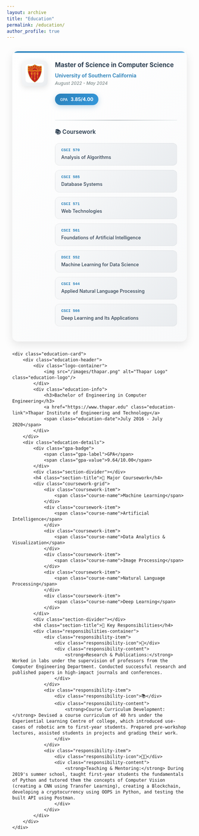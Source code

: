 ```yaml
---
layout: archive
title: "Education"
permalink: /education/
author_profile: true
---
```


<div class="education-container">
    <div class="education-card">
        <div class="education-header">
            <div class="logo-container">
                <img src="/images/usc-logo.png" alt="USC Logo" class="education-logo"/>
            </div>
            <div class="education-info">
                <h3>Master of Science in Computer Science</h3>
                <a href="https://www.usc.edu" class="education-link">University of Southern California</a>
                <span class="education-date">August 2022 - May 2024</span>
            </div>
        </div>
        <div class="education-details">
            <div class="gpa-badge">
                <span class="gpa-label">GPA</span>
                <span class="gpa-value">3.85/4.00</span>
            </div>
            <div class="section-divider"></div>
            <h4 class="section-title">📚 Coursework</h4>
            <div class="coursework-grid">
                <div class="coursework-item">
                    <span class="course-code">CSCI 570</span>
                    <span class="course-name">Analysis of Algorithms</span>
                </div>
                <div class="coursework-item">
                    <span class="course-code">CSCI 585</span>
                    <span class="course-name">Database Systems</span>
                </div>
                <div class="coursework-item">
                    <span class="course-code">CSCI 571</span>
                    <span class="course-name">Web Technologies</span>
                </div>
                <div class="coursework-item">
                    <span class="course-code">CSCI 561</span>
                    <span class="course-name">Foundations of Artificial Intelligence</span>
                </div>
                <div class="coursework-item">
                    <span class="course-code">DSCI 552</span>
                    <span class="course-name">Machine Learning for Data Science</span>
                </div>
                <div class="coursework-item">
                    <span class="course-code">CSCI 544</span>
                    <span class="course-name">Applied Natural Language Processing</span>
                </div>
                <div class="coursework-item">
                    <span class="course-code">CSCI 566</span>
                    <span class="course-name">Deep Learning and Its Applications</span>
                </div>
            </div>
        </div>
    </div>

    <div class="education-card">
        <div class="education-header">
            <div class="logo-container">
                <img src="/images/thapar.png" alt="Thapar Logo" class="education-logo"/>
            </div>
            <div class="education-info">
                <h3>Bachelor of Engineering in Computer Engineering</h3>
                <a href="https://www.thapar.edu" class="education-link">Thapar Institute of Engineering and Technology</a>
                <span class="education-date">July 2016 - July 2020</span>
            </div>
        </div>
        <div class="education-details">
            <div class="gpa-badge">
                <span class="gpa-label">GPA</span>
                <span class="gpa-value">9.64/10.00</span>
            </div>
            <div class="section-divider"></div>
            <h4 class="section-title">🎯 Major Coursework</h4>
            <div class="coursework-grid">
                <div class="coursework-item">
                    <span class="course-name">Machine Learning</span>
                </div>
                <div class="coursework-item">
                    <span class="course-name">Artificial Intelligence</span>
                </div>
                <div class="coursework-item">
                    <span class="course-name">Data Analytics & Visualization</span>
                </div>
                <div class="coursework-item">
                    <span class="course-name">Image Processing</span>
                </div>
                <div class="coursework-item">
                    <span class="course-name">Natural Language Processing</span>
                </div>
                <div class="coursework-item">
                    <span class="course-name">Deep Learning</span>
                </div>
            </div>
            <div class="section-divider"></div>
            <h4 class="section-title">🌟 Key Responsibilities</h4>
            <div class="responsibilities-container">
                <div class="responsibility-item">
                    <div class="responsibility-icon">🔬</div>
                    <div class="responsibility-content">
                        <strong>Research & Publications:</strong> Worked in labs under the supervision of professors from the Computer Engineering Department. Conducted successful research and published papers in high-impact journals and conferences.
                    </div>
                </div>
                <div class="responsibility-item">
                    <div class="responsibility-icon">📚</div>
                    <div class="responsibility-content">
                        <strong>Course Curriculum Development:</strong> Devised a course curriculum of 40 hrs under the Experiential Learning Centre of college, which introduced use-cases of robotic arm to first-year students. Prepared pre-workshop lectures, assisted students in projects and grading their work.
                    </div>
                </div>
                <div class="responsibility-item">
                    <div class="responsibility-icon">👨‍🏫</div>
                    <div class="responsibility-content">
                        <strong>Teaching & Mentoring:</strong> During 2019's summer school, taught first-year students the fundamentals of Python and tutored them the concepts of Computer Vision (creating a CNN using Transfer Learning), creating a Blockchain, developing a cryptocurrency using OOPS in Python, and testing the built API using Postman.
                    </div>
                </div>
            </div>
        </div>
    </div>
</div>

<style>
.education-container {
    max-width: 1200px;
    margin: 0 auto;
    padding: 15px;
}

.education-card {
    background: linear-gradient(135deg, #ffffff 0%, #f8f9fa 100%);
    border-radius: 15px;
    padding: 25px;
    margin-bottom: 25px;
    box-shadow: 0 8px 25px rgba(0, 0, 0, 0.1);
    transition: all 0.4s cubic-bezier(0.175, 0.885, 0.32, 1.275);
    border: 1px solid rgba(255, 255, 255, 0.2);
    position: relative;
    overflow: hidden;
}

.education-card::before {
    content: '';
    position: absolute;
    top: 0;
    left: 0;
    right: 0;
    height: 4px;
    background: linear-gradient(90deg, #2980b9, #3498db, #5dade2);
    border-radius: 20px 20px 0 0;
}

.education-card:hover {
    transform: translateY(-8px) scale(1.02);
    box-shadow: 0 20px 40px rgba(0, 0, 0, 0.15);
}

.education-header {
    display: flex;
    align-items: center;
    margin-bottom: 20px;
    gap: 20px;
}

.logo-container {
    width: 70px;
    height: 70px;
    background: linear-gradient(135deg, #f8f9fa 0%, #e9ecef 100%);
    border-radius: 12px;
    display: flex;
    align-items: center;
    justify-content: center;
    box-shadow: 0 4px 15px rgba(0, 0, 0, 0.1);
    flex-shrink: 0;
}

.education-logo {
    width: 50px;
    height: 50px;
    object-fit: contain;
    border-radius: 8px;
}

.education-info h3 {
    margin: 0 0 8px 0;
    color: #2c3e50;
    font-size: 1.2em;
    font-weight: 700;
    line-height: 1.3;
}

.education-link {
    color: #2980b9;
    text-decoration: none;
    font-weight: 600;
    font-size: 1em;
    transition: all 0.3s ease;
    display: inline-block;
    margin-bottom: 5px;
}

.education-link:hover {
    color: #1f5f8b;
    transform: translateX(5px);
}

.education-date {
    color: #7f8c8d;
    font-style: italic;
    font-size: 0.85em;
    font-weight: 500;
    display: block;
}

.education-details {
    margin-left: 90px;
}

.gpa-badge {
    display: inline-flex;
    align-items: center;
    background: linear-gradient(135deg, #2980b9, #3498db);
    color: white;
    padding: 8px 14px;
    border-radius: 18px;
    margin-bottom: 20px;
    box-shadow: 0 4px 15px rgba(41, 128, 185, 0.3);
    font-weight: 600;
    font-size: 0.9em;
}

.gpa-label {
    margin-right: 8px;
    font-size: 0.8em;
    opacity: 0.9;
}

.gpa-value {
    font-size: 1em;
    font-weight: 700;
}

.section-divider {
    height: 2px;
    background: linear-gradient(90deg, #ecf0f1, #bdc3c7, #ecf0f1);
    margin: 20px 0;
    border-radius: 1px;
}

.section-title {
    color: #2c3e50;
    font-size: 1.1em;
    font-weight: 600;
    margin: 20px 0 15px 0;
    display: flex;
    align-items: center;
    gap: 10px;
}

.coursework-grid {
    display: grid;
    grid-template-columns: repeat(auto-fill, minmax(320px, 1fr));
    gap: 12px;
    margin-bottom: 15px;
}

.coursework-item {
    background: linear-gradient(135deg, #f8f9fa 0%, #e9ecef 100%);
    padding: 12px 16px;
    border-radius: 12px;
    border: 1px solid rgba(0, 0, 0, 0.05);
    transition: all 0.3s ease;
    display: flex;
    flex-direction: column;
    gap: 5px;
}

.coursework-item:hover {
    transform: translateY(-2px);
    box-shadow: 0 8px 20px rgba(0, 0, 0, 0.1);
    background: linear-gradient(135deg, #e3f2fd 0%, #bbdefb 100%);
}

.course-code {
    font-size: 0.75em;
    color: #2980b9;
    font-weight: 600;
    font-family: 'Courier New', monospace;
}

.course-name {
    font-weight: 500;
    color: #2c3e50;
    line-height: 1.4;
    font-size: 0.9em;
}

.responsibilities-container {
    display: flex;
    flex-direction: column;
    gap: 15px;
}

.responsibility-item {
    display: flex;
    gap: 20px;
    align-items: flex-start;
    background: linear-gradient(135deg, #f8f9fa 0%, #e9ecef 100%);
    padding: 16px;
    border-radius: 15px;
    border: 1px solid rgba(0, 0, 0, 0.05);
    transition: all 0.3s ease;
}

.responsibility-item:hover {
    transform: translateX(5px);
    box-shadow: 0 8px 20px rgba(0, 0, 0, 0.1);
    background: linear-gradient(135deg, #e8f5e8 0%, #d4edda 100%);
}

.responsibility-icon {
    font-size: 1.5em;
    flex-shrink: 0;
    width: 40px;
    height: 40px;
    display: flex;
    align-items: center;
    justify-content: center;
    background: white;
    border-radius: 50%;
    box-shadow: 0 4px 10px rgba(0, 0, 0, 0.1);
}

.responsibility-content {
    flex: 1;
    line-height: 1.6;
    color: #2c3e50;
    font-size: 0.9em;
}

.responsibility-content strong {
    color: #2980b9;
    font-weight: 600;
}

@media (max-width: 768px) {
    .education-container {
        padding: 10px;
    }
    
    .education-card {
        padding: 25px;
        margin-bottom: 30px;
    }
    
    .education-header {
        flex-direction: column;
        text-align: center;
        gap: 15px;
    }
    
    .education-details {
        margin-left: 0;
    }
    
    .coursework-grid {
        grid-template-columns: 1fr;
    }
    
    .responsibility-item {
        flex-direction: column;
        text-align: center;
        gap: 15px;
    }
}
</style>
